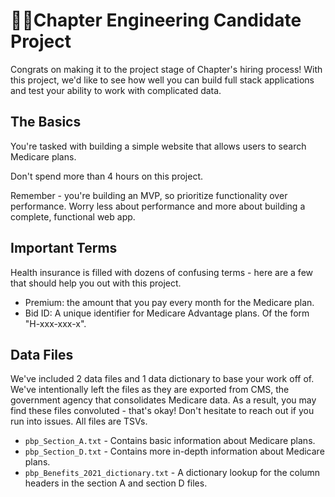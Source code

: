 # 🧑‍💻Chapter Engineering Candidate Project

Congrats on making it to the project stage of Chapter's hiring process! With this project, we'd like to see how well you can build full stack applications and test your ability to work with complicated data.

## The Basics

You're tasked with building a simple website that allows users to search Medicare plans.

Don't spend more than 4 hours on this project.

Remember - you're building an MVP, so prioritize functionality over performance. Worry less about performance and more about building a complete, functional web app.

## Important Terms

Health insurance is filled with dozens of confusing terms - here are a few that should help you out with this project.

- Premium: the amount that you pay every month for the Medicare plan.
- Bid ID: A unique identifier for Medicare Advantage plans. Of the form "H-xxx-xxx-x".

## Data Files

We've included 2 data files and 1 data dictionary to base your work off of. We've intentionally left the files as they are exported from CMS, the government agency that consolidates Medicare data. As a result, you may find these files convoluted - that's okay! Don't hesitate to reach out if you run into issues. All files are TSVs.

- `pbp_Section_A.txt` - Contains basic information about Medicare plans.
- `pbp_Section_D.txt` - Contains more in-depth information about Medicare plans.
- `pbp_Benefits_2021_dictionary.txt` - A dictionary lookup for the column headers in the section A and section D files.
